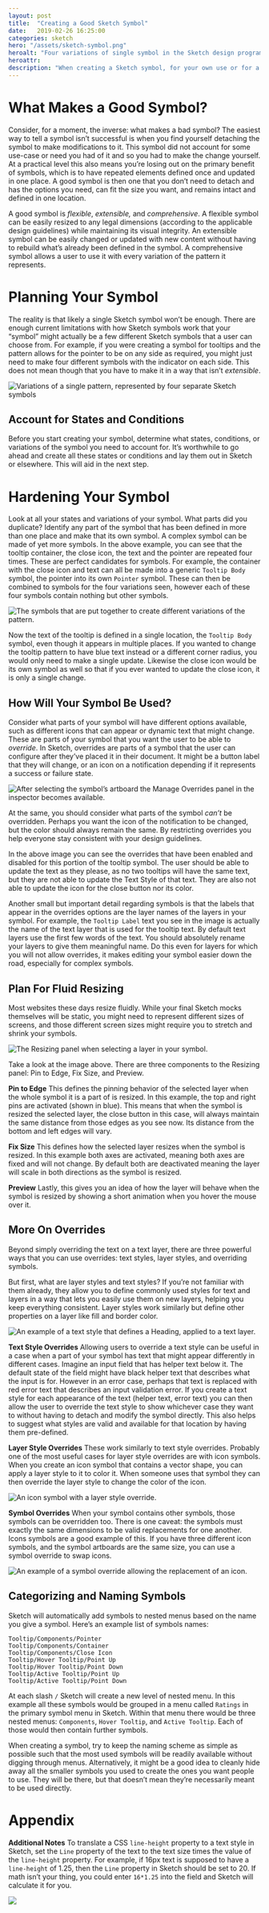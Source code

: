 ```yaml
---
layout: post
title:  "Creating a Good Sketch Symbol"
date:   2019-02-26 16:25:00
categories: sketch
hero: "/assets/sketch-symbol.png"
heroalt: "Four variations of single symbol in the Sketch design program."
heroattr:
description: "When creating a Sketch symbol, for your own use or for a design library, there are a few important considerations in the making of a good Sketch symbol."
---
```

# What Makes a Good Symbol?

Consider, for a moment, the inverse: what makes a bad symbol? The easiest way to tell a symbol isn’t successful is when you find yourself detaching the symbol to make modifications to it. This symbol did not account for some use-case or need you had of it and so you had to make the change yourself. At a practical level this also means you’re losing out on the primary benefit of symbols, which is to have repeated elements defined once and updated in one place. A good symbol is then one that you don’t need to detach and has the options you need, can fit the size you want, and remains intact and defined in one location.

A good symbol is *flexible*, *extensible,* and *comprehensive*. A flexible symbol can be easily resized to any legal dimensions (according to the applicable design guidelines) while maintaining its visual integrity. An extensible symbol can be easily changed or updated with new content without having to rebuild what’s already been defined in the symbol. A comprehensive symbol allows a user to use it with every variation of the pattern it represents.


# Planning Your Symbol

The reality is that likely a single Sketch symbol won’t be enough. There are enough current limitations with how Sketch symbols work that your “symbol” might actually be a few different Sketch symbols that a user can choose from. For example, if you were creating a symbol for tooltips and the pattern allows for the pointer to be on any side as required, you might just need to make four different symbols with the indicator on each side. This does not mean though that you have to make it in a way that isn’t *extensible*.

![Variations of a single pattern, represented by four separate Sketch symbols](/assets/tooltips1.png)

## Account for States and Conditions

Before you start creating your symbol, determine what states, conditions, or variations of the symbol you need to account for. It’s worthwhile to go ahead and create all these states or conditions and lay them out in Sketch or elsewhere. This will aid in the next step.

# Hardening Your Symbol

Look at all your states and variations of your symbol. What parts did you duplicate? Identify any part of the symbol that has been defined in more than one place and make that its own symbol. A complex symbol can be made of yet more symbols. In the above example, you can see that the tooltip container, the close icon, the text and the pointer are repeated four times. These are perfect candidates for symbols. For example, the container with the close icon and text can all be made into a generic `Tooltip Body` symbol, the pointer into its own `Pointer` symbol. These can then be combined to symbols for the four variations seen, however each of these four symbols contain nothing but other symbols.

![The symbols that are put together to create different variations of the pattern.](/assets/tooltips2.png)


Now the text of the tooltip is defined in a single location, the `Tooltip Body` symbol, even though it appears in multiple places. If you wanted to change the tooltip pattern to have blue text instead or a different corner radius, you would only need to make a single update. Likewise the close icon would be its own symbol as well so that if you ever wanted to update the close icon, it is only a single change.

## How Will Your Symbol Be Used?

Consider what parts of your symbol will have different options available, such as different icons that can appear or dynamic text that might change. These are parts of your symbol that you want the user to be able to *override*. In Sketch, overrides are parts of a symbol that the user can configure after they’ve placed it in their document. It might be a button label that they will change, or an icon on a notification depending if it represents a success or failure state. 

![After selecting the symbol’s artboard the Manage Overrides panel in the inspector becomes available.](/assets/tooltips3.png)


At the same, you should consider what parts of the symbol *can’t* be overridden. Perhaps you want the icon of the notification to be changed, but the color should always remain the same. By restricting overrides you help everyone stay consistent with your design guidelines. 

In the above image you can see the overrides that have been enabled and disabled for this portion of the tooltip symbol. The user should be able to update the text as they please, as no two tooltips will have the same text, but they are not able to update the Text Style of that text. They are also not able to update the icon for the close button nor its color. 

Another small but important detail regarding symbols is that the labels that appear in the overrides options are the layer names of the layers in your symbol. For example, the `Tooltip Label` text you see in the image is actually the name of the text layer that is used for the tooltip text. By default text layers use the first few words of the text. You should absolutely rename your layers to give them meaningful name. Do this even for layers for which you will not allow overrides, it makes editing your symbol easier down the road, especially for complex symbols.

## Plan For Fluid Resizing

Most websites these days resize fluidly. While your final Sketch mocks themselves will be static, you might need to represent different sizes of screens, and those different screen sizes might require you to stretch and shrink your symbols. 

![The Resizing panel when selecting a layer in your symbol.](/assets/tooltips4.png)


Take a look at the image above. There are three components to the Resizing panel: Pin to Edge, Fix Size, and Preview.

**Pin to Edge**
This defines the pinning behavior of the selected layer when the whole symbol it is a part of is resized. In this example, the top and right pins are activated (shown in blue). This means that when the symbol is resized the selected layer, the close button in this case, will always maintain the same distance from those edges as you see now. Its distance from the bottom and left edges will vary.

**Fix Size**
This defines how the selected layer resizes when the symbol is resized. In this example both axes are activated, meaning both axes are fixed and will not change. By default both are deactivated meaning the layer will scale in both directions as the symbol is resized. 

**Preview**
Lastly, this gives you an idea of how the layer will behave when the symbol is resized by showing a short animation when you hover the mouse over it.

## More On Overrides

Beyond simply overriding the text on a text layer, there are three powerful ways that you can use overrides: text styles, layer styles, and overriding symbols.

But first, what are layer styles and text styles? If you’re not familiar with them already, they allow you to define commonly used styles for text and layers in a way that lets you easily use them on new layers, helping you keep everything consistent. Layer styles work similarly but define other properties on a layer like fill and border color.

![An example of a text style that defines a Heading, applied to a text layer.](/assets/override1.png)


**Text Style Overrides**
Allowing users to override a text style can be useful in a case when a part of your symbol has text that might appear differently in different cases. Imagine an input field that has helper text below it. The default state of the field might have black helper text that describes what the input is for. However in an error case, perhaps that text is replaced with red error text that describes an input validation error. If you create a text style for each appearance of the text (helper text, error text) you can then allow the user to override the text style to show whichever case they want to without having to detach and modify the symbol directly. This also helps to suggest what styles are valid and available for that location by having them pre-defined. 

**Layer Style Overrides**
These work similarly to text style overrides. Probably one of the most useful cases for layer style overrides are with icon symbols. When you create an icon symbol that contains a vector shape, you can apply a layer style to it to color it. When someone uses that symbol they can then override the layer style to change the color of the icon.

![An icon symbol with a layer style override.](/assets/override2.png)


**Symbol Overrides**
When your symbol contains other symbols, those symbols can be overridden too. There is one caveat: the symbols must exactly the same dimensions to be valid replacements for one another. Icons symbols are a good example of this. If you have three different icon symbols, and the symbol artboards are the same size, you can use a symbol override to swap icons.

![An example of a symbol override allowing the replacement of an icon.](/assets/override3.png)



## Categorizing and Naming Symbols

Sketch will automatically add symbols to nested menus based on the name you give a symbol. Here’s an example list of symbols names:

    Tooltip/Components/Pointer
    Tooltip/Components/Container
    Tooltip/Components/Close Icon
    Tooltip/Hover Tooltip/Point Up
    Tooltip/Hover Tooltip/Point Down
    Tooltip/Active Tooltip/Point Up
    Tooltip/Active Tooltip/Point Down

At each slash `/` Sketch will create a new level of nested menu. In this example all these symbols would be grouped in a menu called `Ratings` in the primary symbol menu in Sketch. Within that menu there would be three nested menus: `Components`, `Hover Tooltip`, and `Active Tooltip`. Each of those would then contain further symbols.

When creating a symbol, try to keep the naming scheme as simple as possible such that the most used symbols will be readily available without digging through menus. Alternatively, it might be a good idea to cleanly hide away all the smaller symbols you used to create the ones you want people to use. They will be there, but that doesn’t mean they’re necessarily meant to be used directly.


# Appendix 

**Additional Notes**
To translate a CSS `line-height` property to a text style in Sketch, set the `Line` property of the text to the text size times the value of the `line-height` property. For example, if 16px text is supposed to have a `line-height` of 1.25, then the `Line` property in Sketch should be set to 20. If math isn’t your thing, you could enter `16*1.25` into the field and Sketch will calculate it for you.

![](https://d2mxuefqeaa7sj.cloudfront.net/s_E7DF8B30F7C8D28B2EF4A29FE95D469F68FDBF8B7621A57B3329D48C6F951C9B_1550855157671_Screen+Shot+2019-02-22+at+11.03.33+AM.png)